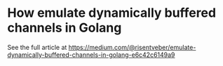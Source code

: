 # How emulate dynamically buffered channels in Golang

See the full article at https://medium.com/@risentveber/emulate-dynamically-buffered-channels-in-golang-e6c42c6149a9
